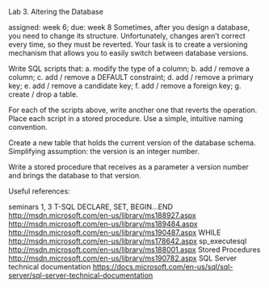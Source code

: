 Lab 3. Altering the Database

assigned: week 6; due: week 8
Sometimes, after you design a database, you need to change its structure. Unfortunately, changes aren’t correct every time, so they must be reverted. Your task is to create a versioning mechanism that allows you to easily switch between database versions.

Write SQL scripts that:
a. modify the type of a column;
b. add / remove a column;
c. add / remove a DEFAULT constraint;
d. add / remove a primary key;
e. add / remove a candidate key;
f. add / remove a foreign key;
g. create / drop a table.

For each of the scripts above, write another one that reverts the operation. Place each script in a stored procedure. Use a simple, intuitive naming convention.

Create a new table that holds the current version of the database schema. Simplifying assumption: the version is an integer number.

Write a stored procedure that receives as a parameter a version number and brings the database to that version.

Useful references:

seminars 1, 3
T-SQL
DECLARE, SET, BEGIN…END
http://msdn.microsoft.com/en-us/library/ms188927.aspx
http://msdn.microsoft.com/en-us/library/ms189484.aspx
http://msdn.microsoft.com/en-us/library/ms190487.aspx
WHILE
http://msdn.microsoft.com/en-us/library/ms178642.aspx
sp_executesql
http://msdn.microsoft.com/en-us/library/ms188001.aspx
Stored Procedures
http://msdn.microsoft.com/en-us/library/ms190782.aspx
SQL Server technical documentation
https://docs.microsoft.com/en-us/sql/sql-server/sql-server-technical-documentation
